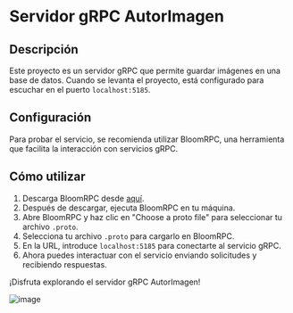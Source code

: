 # Servidor gRPC AutorImagen

## Descripción
Este proyecto es un servidor gRPC que permite guardar imágenes en una base de datos. Cuando se levanta el proyecto, está configurado para escuchar en el puerto `localhost:5185`.

## Configuración
Para probar el servicio, se recomienda utilizar BloomRPC, una herramienta que facilita la interacción con servicios gRPC.

## Cómo utilizar
1. Descarga BloomRPC desde [aquí](https://github.com/bloomrpc/bloomrpc/releases).
2. Después de descargar, ejecuta BloomRPC en tu máquina.
3. Abre BloomRPC y haz clic en "Choose a proto file" para seleccionar tu archivo `.proto`.
4. Selecciona tu archivo `.proto` para cargarlo en BloomRPC.
5. En la URL, introduce `localhost:5185` para conectarte al servicio gRPC.
6. Ahora puedes interactuar con el servicio enviando solicitudes y recibiendo respuestas.

¡Disfruta explorando el servidor gRPC AutorImagen!

![image](https://github.com/Benja-Palacios/Grpc_AutorImagen/assets/123142076/ad6f0050-fda0-4994-ad12-8c6e58bde644)


